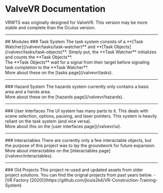 # ValveVR Documentation

VRWTS was originally designed for ValveVR. This version may be more stable and complete than the Oculus version.<br />

<hr>
## Modules
### Task System
The task system consists of a **[Task Watcher](/valvevr/tasks/task-watcher)** and **[Task Objects](/valvevr/tasks/task-objects)**.
Simply put, the **Task Watcher** initializes and counts the **Task Objects**.<br />
The **Task Objects** wait for a signal from their target before signaling task completion to the **Task Watcher**.<br />
More about these on the [tasks page](/valvevr/tasks).<br />

<hr>
### Hazard System
The hazards system currently only contains a basic area and a hands area.<br />
More about these on the [hazards page](/valvevr/hazards).<br />

<hr>
### User Interfaces
The UI system has many parts to it. This deals with scene selection, options, pausing, and laser pointers. This system is heavily reliant on the task system (and vice versa).<br />
More about this on the [user interfaces page](/valvevr/ui).<br />

<hr>
### Interactables
There are currently only a few interactable objects, but the purpose of this project was to lay the groundwork for future expansion.<br />
More about interactables on the [interactables page](/valvevr/interactables).<br />

<hr>
### Old Projects
This project re-used and updated assets from older project solutions. You can find the orignal projects from past years below.
- [VR Factory (2020)](https://github.com/jlouis2k4/VR-Construction-Training-System)
